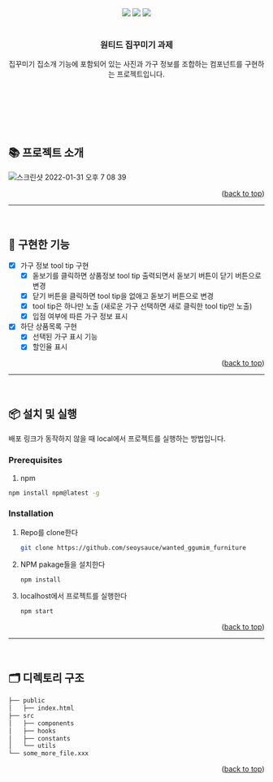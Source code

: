 <div id="top"></div>

<!-- PROJECT SHIELDS -->
<div align='center'>
  <img src="https://img.shields.io/badge/JavaScript-F7DF1E?style=for-the-badge&logo=javascript&logoColor=black"/>
  <img src="https://img.shields.io/badge/React-61DAFB?style=for-the-badge&logo=React&logoColor=blue"/>
  <img src="https://img.shields.io/badge/TypeScript-007ACC?style=for-the-badge&logo=typescript&logoColor=white" />
</div>

<!-- PROJECT LOGO -->
<br />
<div align="center">

  <h3 align="center">원티드 집꾸미기 과제</h3>

  <p align="center">
    집꾸미기 집소개 기능에 포함되어 있는 사진과 가구 정보를 조합하는 컴포넌트를 구현하는 프로젝트입니다.
    <br />
    <br />
<!--     <a href="https://hungry-meitner-18800a.netlify.app"><strong>배포 링크</strong></a> -->
  </p>
</div>

<br>
<br>
<br>
<br>

<!-- 프로젝트 소개 -->

## 📚 프로젝트 소개

![스크린샷 2022-01-31 오후 7 08 39](https://user-images.githubusercontent.com/65898861/151775224-3c5329b1-b396-47c5-b2de-4cef743806df.png)

<!-- - 프로젝트 소개 1

  (gif 등 이미지)

- 프로젝트 소개 2

  (gif 등 이미지) -->

<p align="right">(<a href="#top">back to top</a>)</p>

<hr>
<br>

<!-- 구현한 기능 -->

## 🎯 구현한 기능

- [x] 가구 정보 tool tip 구현
  - [x] 돋보기를 클릭하면 상품정보 tool tip 출력되면서 돋보기 버튼이 닫기 버튼으로 변경
  - [x] 닫기 버튼을 클릭하면 tool tip을 없애고 돋보기 버튼으로 변경
  - [x] tool tip은 하나만 노출 (새로운 가구 선택하면 새로 클릭한 tool tip만 노출)
  - [x] 입점 여부에 따른 가구 정보 표시
- [x] 하단 상품목록 구현
  - [x] 선택된 가구 표시 기능
  - [x] 할인율 표시

<p align="right">(<a href="#top">back to top</a>)</p>

<hr>
<br>

<!-- 설치 및 실행 -->

## 📦 설치 및 실행

배포 링크가 동작하지 않을 때 local에서 프로젝트를 실행하는 방법입니다.

### Prerequisites

1. npm

```sh
npm install npm@latest -g
```

### Installation

1. Repo를 clone한다
   ```sh
   git clone https://github.com/seoysauce/wanted_ggumim_furniture
   ```
2. NPM pakage들을 설치한다
   ```sh
   npm install
   ```
3. localhost에서 프로젝트를 실행한다
   ```sh
   npm start
   ```

<p align="right">(<a href="#top">back to top</a>)</p>

<hr>
<br>

<!-- 프로젝트 구조 -->

## 🗂 디렉토리 구조

```bash
├── public
│   ├── index.html
├── src
│   ├── components
│   ├── hooks
│   ├── constants
│   └── utils
└── some_more_file.xxx
```

<p align="right">(<a href="#top">back to top</a>)</p>
